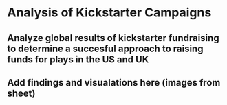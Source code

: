 # Analysis of Kickstarter Campaigns
Analyze global results of kickstarter fundraising to determine a succesful approach to raising funds for plays in the US and UK
---
## Add findings and visualations here (images from sheet)
